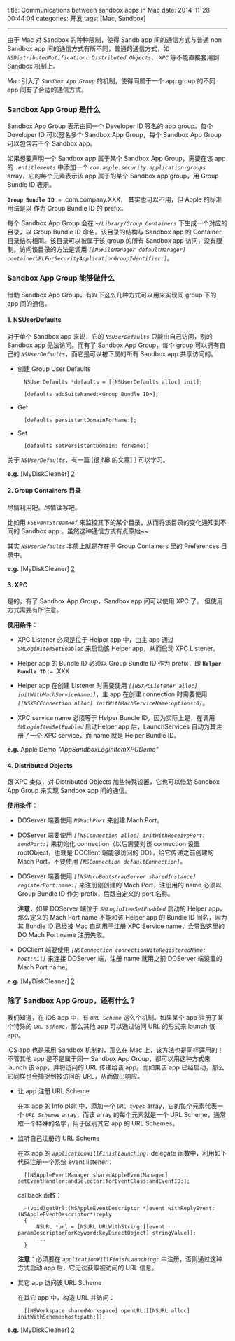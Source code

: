 title: Communications between sandbox apps in Mac
date: 2014-11-28 00:44:04
categories: 开发
tags: [Mac, Sandbox]

---

由于 Mac 对 Sandbox 的种种限制，使得 Sandb app 间的通信方式与普通 non Sandbox app 间的通信方式有所不同，普通的通信方式，如 *`NSDistributedNotification`*、*`Distributed Objects`*、 *`XPC`* 等不能直接套用到 Sandbox 机制上。

Mac 引入了 *`Sandbox App Group`* 的机制，使得同属于一个 app group 的不同 app 间有了合适的通信方式。

### Sandbox App Group 是什么

Sandbox App Group 表示由同一个 Developer ID 签名的 app group。每个 Developer ID 可以签名多个 Sandbox App Group，每个 Sandbox App Group 可以包含若干个 Sandbox app。

如果想要声明一个 Sandbox app 属于某个 Sandbox App Group，需要在该 app 的 *`.entitlements`* 中添加一个 *`com.apple.security.application-groups`* array，它的每个元素表示该 app 属于的某个 Sandbox app group，用 Group Bundle ID 表示。

**`Group Bundle ID`** := <Team-ID>.com.company.XXX，<Team-ID> 其实也可以不用，但 Apple 的标准用法是以 <Team-ID> 作为 Group Bundle ID 的 prefix。

每个 Sandbox App Group 会在 *`~/Library/Group Containers`* 下生成一个对应的目录，以 Group Bundle ID 命名。该目录的结构与 Sandbox app 的 Container 目录结构相同。该目录可以被属于该 group 的所有 Sandbox app 访问，没有限制。访问该目录的方法是调用 *`[[NSFileManager defaultManager] containerURLForSecurityApplicationGroupIdentifier:]`*。


<!--more-->


### Sandbox App Group 能够做什么

借助 Sandbox App Group，有以下这么几种方式可以用来实现同 group 下的 app 间的通信。

#### 1. NSUserDefaults

对于单个 Sandbox app 来说，它的 *`NSUserDefaults`* 只能由自己访问，别的 Sandbox app 无法访问。而有了 Sandbox App Group，每个 group 可以拥有自己的 *`NSUserDefaults`*，而它是可以被下属的所有 Sandbox app 共享访问的。

* 创建 Group User Defaults

		NSUserDefaults *defaults = [[NSUserDefaults alloc] init];
	
		[defaults addSuiteNamed:<Group Bundle ID>];
		
* Get

		[defaults persistentDomainForName:];
		
* Set

		[defaults setPersistentDomain: forName:]
		
关于 *`NSUserDefaults`*，有一篇 [很 NB 的文章] [1] 可以学习。

**e.g.** [MyDiskCleaner] [2]

#### 2. Group Containers 目录

尽情利用吧。尽情读写吧。

比如用 *`FSEventStreamRef`* 来监控其下的某个目录，从而将该目录的变化通知到不同的 Sandbox app 。虽然这种通信方式有点原始~~

其实 *`NSUserDefaults`* 本质上就是存在于 Group Containers 里的 Preferences 目录中。

**e.g.** [MyDiskCleaner] [2]

#### 3. XPC

是的，有了 Sandbox App Group，Sandbox app 间可以使用 XPC 了。
但使用方式需要有所注意。

**使用条件**：

*	XPC Listener 必须是位于 Helper app 中，由主 app 通过 *`SMLoginItemSetEnabled`* 来启动该 Helper app，从而启动 XPC Listener。

*	Helper app 的 Bundle ID 必须以 Group Bundle ID 作为 prefix，即 **`Helper Bundle ID`** := <Group-Bundle-ID>.XXX

*	Helper app 在创建 Listener 时需要使用 *`[[NSXPCListener alloc] initWithMachServiceName:]`*，主 app 在创建 connection 时需要使用 *`[[NSXPCConnection alloc] initWithMachServiceName:options:0]`*。

*	XPC service name 必须等于 Helper Bundle ID。因为实际上是，在调用 *`SMLoginItemSetEnabled`* 启动Helper app 后，LaunchServices 自动为其注册了一个 XPC service，而 name 就是 Helper Bundle ID。

**e.g.** Apple Demo *"AppSandboxLoginItemXPCDemo"*

#### 4. Distributed Objects

跟 XPC 类似，对 Distributed Objects 加些特殊设置，它也可以借助 Sandbox App Group 来实现 Sandbox app 间的通信。

**使用条件**：

* DOServer 端要使用 *`NSMachPort`* 来创建 Mach Port。

* DOServer 端要使用 *`[[NSConnection alloc] initWithReceivePort: sendPort:]`* 来初始化 connection（以后需要对该 connection 设置 rootObject，也就是 DOClient 端能够访问的 DO），给它传递之前创建的 Mach Port。不要使用 *`[NSConnection defaultConnection]`*。

* DOServer 端要使用 *`[[NSMachBootstrapServer sharedInstance] registerPort:name:]`* 来注册刚创建的 Mach Port，注册用的 name 必须以 Group Bundle ID 作为 prefix，后跟自定义的 port 名称。

	**注意**，如果 DOServer 端位于 *`SMLoginItemSetEnabled`* 启动的 Helper app，那么定义的 Mach Port name 不能和该 Helper app 的 Bundle ID 同名，因为其 Bundle ID 已经被 Mac 自动用于注册 XPC Service name，会导致这里的 DO Mach Port name 注册失败。
	
* DOClient 端要使用 *`[NSConnection connectionWithRegisteredName: host:nil]`* 来连接 DOServer 端，注册 name 就用之前 DOServer 端设置的 Mach Port name。

**e.g.** [MyDiskCleaner] [2]

### 除了 Sandbox App Group，还有什么？

我们知道，在 iOS app 中，有 *`URL Scheme`* 这么个机制。如果某个 app 注册了某个特殊的 *`URL Scheme`*，那么其他 app 可以通过访问 URL 的形式来 launch 该 app。

iOS app 也是采用 Sandbox 机制的，那么在 Mac 上，该方法也是同样适用的！不管其他 app 是不是属于同一 Sandbox App Group，都可以用这种方式来 launch 该 app，并将访问的 URL 传递给该 app。而如果该 app 已经启动，那么它同样也会捕捉到被访问的 URL，从而做出响应。

* 让 app 注册 URL Scheme

	在本 app 的 Info.plsit 中，添加一个 *`URL types`* array，它的每个元素代表一个 *`URL Schemes`* array，而该 array 的每个元素就是一个 URL Scheme，通常取一个特殊的名字，用于区别其它 app 的 URL Schemes。
	
* 监听自己注册的 URL Scheme

	在本 app 的 *`applicationWillFinishLaunching:`* delegate 函数中，利用如下代码注册一个系统 event listener：
	
		[[NSAppleEventManager sharedAppleEventManager] setEventHandler:andSelector:forEventClass:andEventID:];
		
	callback 函数：
	
		-(void)getUrl:(NSAppleEventDescriptor *)event withReplyEvent:(NSAppleEventDescriptor*)reply
		{
    		NSURL *url = [NSURL URLWithString:[[event paramDescriptorForKeyword:keyDirectObject] stringValue]];
    		...
		}
		
	**注意**：必须要在 *`applicationWillFinishLaunching:`* 中注册，否则通过这种方式启动 app 后，它无法获取被访问的 URL 信息。
		
* 其它 app 访问该 URL Scheme

	在其它 app 中，构造 URL 并访问：
	
		[[NSWorkspace sharedWorkspace] openURL:[[NSURL alloc] initWithScheme:host:path:]];

**e.g.** [MyDiskCleaner] [2]


[1]: http://realmacsoftware.com/blog/shared-preferences-between-sandboxed-applications
[2]: https://github.com/wzqcongcong/MyDiskCleaner